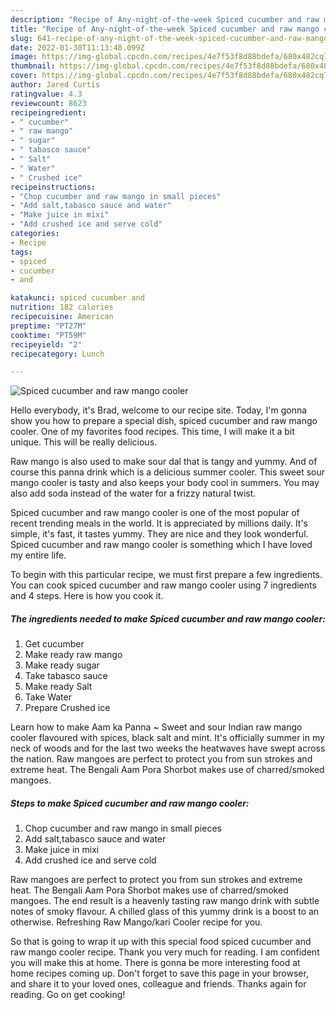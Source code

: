 ```yaml
---
description: "Recipe of Any-night-of-the-week Spiced cucumber and raw mango cooler"
title: "Recipe of Any-night-of-the-week Spiced cucumber and raw mango cooler"
slug: 641-recipe-of-any-night-of-the-week-spiced-cucumber-and-raw-mango-cooler
date: 2022-01-30T11:13:48.099Z
image: https://img-global.cpcdn.com/recipes/4e7f53f8d88bdefa/680x482cq70/spiced-cucumber-and-raw-mango-cooler-recipe-main-photo.jpg
thumbnail: https://img-global.cpcdn.com/recipes/4e7f53f8d88bdefa/680x482cq70/spiced-cucumber-and-raw-mango-cooler-recipe-main-photo.jpg
cover: https://img-global.cpcdn.com/recipes/4e7f53f8d88bdefa/680x482cq70/spiced-cucumber-and-raw-mango-cooler-recipe-main-photo.jpg
author: Jared Curtis
ratingvalue: 4.3
reviewcount: 8623
recipeingredient:
- " cucumber"
- " raw mango"
- " sugar"
- " tabasco sauce"
- " Salt"
- " Water"
- " Crushed ice"
recipeinstructions:
- "Chop cucumber and raw mango in small pieces"
- "Add salt,tabasco sauce and water"
- "Make juice in mixi"
- "Add crushed ice and serve cold"
categories:
- Recipe
tags:
- spiced
- cucumber
- and

katakunci: spiced cucumber and 
nutrition: 182 calories
recipecuisine: American
preptime: "PT27M"
cooktime: "PT59M"
recipeyield: "2"
recipecategory: Lunch

---
```



![Spiced cucumber and raw mango cooler](https://img-global.cpcdn.com/recipes/4e7f53f8d88bdefa/680x482cq70/spiced-cucumber-and-raw-mango-cooler-recipe-main-photo.jpg)

Hello everybody, it's Brad, welcome to our recipe site. Today, I'm gonna show you how to prepare a special dish, spiced cucumber and raw mango cooler. One of my favorites food recipes. This time, I will make it a bit unique. This will be really delicious.

Raw mango is also used to make sour dal that is tangy and yummy. And of course this panna drink which is a delicious summer cooler. This sweet sour mango cooler is tasty and also keeps your body cool in summers. You may also add soda instead of the water for a frizzy natural twist.

Spiced cucumber and raw mango cooler is one of the most popular of recent trending meals in the world. It is appreciated by millions daily. It's simple, it's fast, it tastes yummy. They are nice and they look wonderful. Spiced cucumber and raw mango cooler is something which I have loved my entire life.


To begin with this particular recipe, we must first prepare a few ingredients. You can cook spiced cucumber and raw mango cooler using 7 ingredients and 4 steps. Here is how you cook it.

<!--inarticleads1-->

##### The ingredients needed to make Spiced cucumber and raw mango cooler:

1. Get  cucumber
1. Make ready  raw mango
1. Make ready  sugar
1. Take  tabasco sauce
1. Make ready  Salt
1. Take  Water
1. Prepare  Crushed ice


Learn how to make Aam ka Panna ~ Sweet and sour Indian raw mango cooler flavoured with spices, black salt and mint. It&#39;s officially summer in my neck of woods and for the last two weeks the heatwaves have swept across the nation. Raw mangoes are perfect to protect you from sun strokes and extreme heat. The Bengali Aam Pora Shorbot makes use of charred/smoked mangoes. 

<!--inarticleads2-->

##### Steps to make Spiced cucumber and raw mango cooler:

1. Chop cucumber and raw mango in small pieces
1. Add salt,tabasco sauce and water
1. Make juice in mixi
1. Add crushed ice and serve cold


Raw mangoes are perfect to protect you from sun strokes and extreme heat. The Bengali Aam Pora Shorbot makes use of charred/smoked mangoes. The end result is a heavenly tasting raw mango drink with subtle notes of smoky flavour. A chilled glass of this yummy drink is a boost to an otherwise. Refreshing Raw Mango/kari Cooler recipe for you. 

So that is going to wrap it up with this special food spiced cucumber and raw mango cooler recipe. Thank you very much for reading. I am confident you will make this at home. There is gonna be more interesting food at home recipes coming up. Don't forget to save this page in your browser, and share it to your loved ones, colleague and friends. Thanks again for reading. Go on get cooking!
